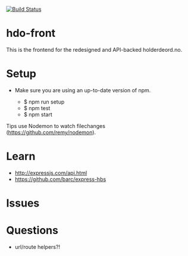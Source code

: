 [![Build Status](https://travis-ci.org/holderdeord/hdo-front.png?branch=master)](https://travis-ci.org/holderdeord/hdo-front)
# hdo-front

This is the frontend for the redesigned and API-backed holderdeord.no.

# Setup

* Make sure you are using an up-to-date version of npm.

    - $ npm run setup
    - $ npm test
    - $ npm start

Tips use Nodemon to watch filechanges (https://github.com/remy/nodemon).

# Learn

* http://expressjs.com/api.html
* https://github.com/barc/express-hbs

# Issues

# Questions

* url/route helpers?!
